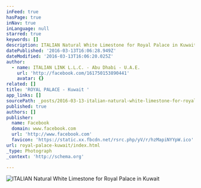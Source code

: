 ```yaml
---
inFeed: true
hasPage: true
inNav: true
inLanguage: null
starred: true
keywords: []
description: ITALIAN Natural White Limestone for Royal Palace in Kuwait
datePublished: '2016-03-13T16:06:28.949Z'
dateModified: '2016-03-13T16:06:20.025Z'
author:
  - name: ITALIAN LINK L.L.C. - Abu Dhabi - U.A.E.
    url: 'http://facebook.com/161750153890441'
    avatar: {}
related: []
title: 'ROYAL PALACE - Kuwait '
app_links: []
sourcePath: _posts/2016-03-13-italian-natural-white-limestone-for-royal-palace-in-kuwait.md
published: true
authors: []
publisher:
  name: Facebook
  domain: www.facebook.com
  url: 'http://www.facebook.com'
  favicon: 'https://static.xx.fbcdn.net/rsrc.php/yV/r/hzMapiNYYpW.ico'
url: royal-palace-kuwait/index.html
_type: Photograph
_context: 'http://schema.org'

---
```

![ITALIAN Natural White Limestone for Royal Palace in Kuwait](https://scontent.xx.fbcdn.net/hphotos-frc3/t31.0-8/s720x720/901020_539691259429660_1255396877_o.jpg)
